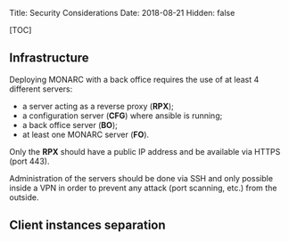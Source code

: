 Title: Security Considerations
Date: 2018-08-21
Hidden: false

[TOC]

## Infrastructure

Deploying MONARC with a back office requires the use of at least 4 different
servers:

* a server acting as a reverse proxy (**RPX**);
* a configuration server (**CFG**) where ansible is running;
* a back office server (**BO**);
* at least one MONARC server (**FO**).

Only the **RPX** should have a public IP address and be available via HTTPS
(port 443).

Administration of the servers should be done via SSH and only possible inside
a VPN in order to prevent any attack (port scanning, etc.) from the outside.

## Client instances separation

